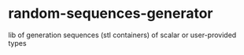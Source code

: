 # random-sequences-generator
lib of generation sequences (stl containers) of scalar or user-provided types
